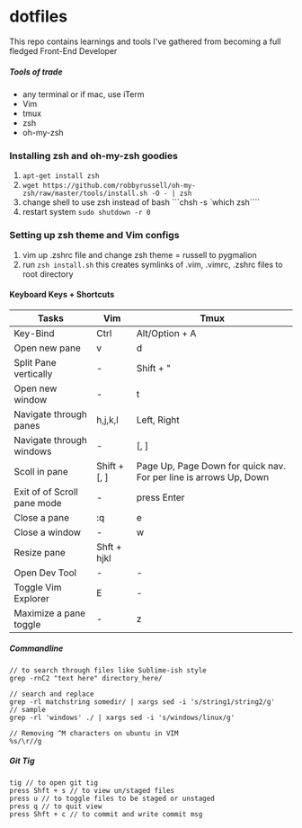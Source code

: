 dotfiles
=======================

This repo contains learnings and tools I've gathered from becoming a full fledged Front-End Developer

##### Tools of trade
- any terminal or if mac, use iTerm
- Vim
- tmux
- zsh
- oh-my-zsh

### Installing zsh and oh-my-zsh goodies
1. ```apt-get install zsh```
2. ```wget https://github.com/robbyrussell/oh-my-zsh/raw/master/tools/install.sh -O - | zsh```
3. change shell to use zsh instead of bash ```chsh -s `which zsh````
4. restart system ```sudo shutdown -r 0```

### Setting up zsh theme and Vim configs
1. vim up .zshrc file and change zsh theme = russell to pygmalion
2. run ```zsh install.sh``` this creates symlinks of .vim, .vimrc, .zshrc files to root directory

#### Keyboard Keys + Shortcuts
Tasks | Vim | Tmux
--- | --- | ---
Key-Bind | Ctrl | Alt/Option + A
Open new pane | v | d
Split Pane vertically | - | Shift + "
Open new window | - | t
Navigate through panes | h,j,k,l | Left, Right
Navigate through windows | - | [, ]
Scoll in pane | Shift + [, ] | Page Up, Page Down for quick nav. For per line is arrows Up, Down
Exit of of Scroll pane mode | - | press Enter
Close a pane | :q | e
Close a window | - | w
Resize pane | Shft + hjkl
Open Dev Tool | - | -
Toggle Vim Explorer | E | -
Maximize a pane toggle | - | z

##### Commandline 
```
// to search through files like Sublime-ish style
grep -rnC2 "text here" directory_here/

// search and replace
grep -rl matchstring somedir/ | xargs sed -i 's/string1/string2/g'
// sample
grep -rl 'windows' ./ | xargs sed -i 's/windows/linux/g'

// Removing ^M characters on ubuntu in VIM
%s/\r//g
```
##### Git Tig
```
tig // to open git tig
press Shft + s // to view un/staged files
press u // to toggle files to be staged or unstaged
press q // to quit view
press Shft + c // to commit and write commit msg
```
